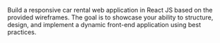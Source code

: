 Build a responsive car rental web application in React JS based on the provided wireframes. The goal is to showcase your ability to 
structure, design, and implement a dynamic front-end application using best practices.
 

